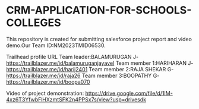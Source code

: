 # CRM-APPLICATION-FOR-SCHOOLS-COLLEGES
This repository is created for submitting salesforce project report and video demo.Our Team ID:NM2023TMID06530.

Trailhead profile URL
Team leader:BALAMURUGAN J-https://trailblazer.me/id/balamuruganjayavel
Team member 1:HARIHARAN J-https://trailblazer.me/id/harij2401
Team member 2:RAJA SHEKAR G-https://trailblazer.me/id/raja26
Team member 3:BOOPATHY G-https://trailblazer.me/id/boopa070


Video of project demonstration:
https://drive.google.com/file/d/1IM-4xz6T3YfwbFlHXzmtSFK2n4PPSx7s/view?usp=drivesdk

